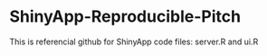 # ShinyApp-Reproducible-Pitch

This is referencial github for ShinyApp code files: server.R and ui.R
